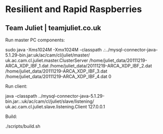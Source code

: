 Resilient and Rapid Raspberries
=============
Team Juliet | teamjuliet.co.uk
-------------------------------


Run master PC components:

sudo java -Xms1024M -Xmx1024M -classpath .:../mysql-connector-java-5.1.29-bin.jar:uk/ac/cam/cl/juliet/master/ uk.ac.cam.cl.juliet.master.ClusterServer /home/juliet_data/20111219-ARCA_XDP_IBF_1.dat /home/juliet_data/20111219-ARCA_XDP_IBF_2.dat /home/juliet_data/20111219-ARCA_XDP_IBF_3.dat /home/juliet_data/20111219-ARCA_XDP_IBF_4.dat 0

Run client:

java -classpath ../mysql-connector-java-5.1.29-bin.jar:.:uk/ac/cam/cl/juliet/slave/listening/ uk.ac.cam.cl.juliet.slave.listening.Client 127.0.0.1

Build:

./scripts/build.sh
